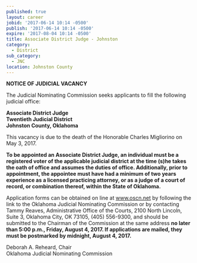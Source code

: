 ```yaml
---
published: true
layout: career
jobid: '2017-06-14 10:14 -0500'
publish: '2017-06-14 10:14 -0500'
expire: '2017-08-04 10:14 -0500'
title: Associate District Judge - Johnston
category:
  - District
sub_category:
  - JNC
location: Johnston County
---
```

**NOTICE OF JUDICIAL VACANCY**

The Judicial Nominating Commission seeks applicants to fill the following judicial office:

**Associate District Judge  
Twentieth Judicial District  
Johnston County, Oklahoma**

This vacancy is due to the death of the Honorable Charles Migliorino on May 3, 2017.

**To be appointed an Associate District Judge, an individual must be a registered voter of the applicable judicial district at the time (s)he takes the oath of office and assumes the duties of office. Additionally, prior to appointment, the appointee must have had a minimum of two years experience as a licensed practicing attorney, or as a judge of a court of record, or combination thereof, within the State of Oklahoma.**

Application forms can be obtained on line at www.oscn.net by following the link to the Oklahoma Judicial Nominating Commission or by contacting Tammy Reaves, Administrative Office of the Courts, 2100 North Lincoln, Suite 3, Oklahoma City, OK 73105, (405) 556-9300, and should be submitted to the Chairman of the Commission at the same address **no later than 5:00 p.m., Friday, August 4, 2017. If applications are mailed, they must be postmarked by midnight, August 4, 2017.**

Deborah A. Reheard, Chair  
Oklahoma Judicial Nominating Commission
